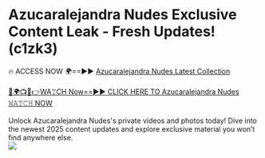 # Azucaralejandra Nudes Exclusive Content Leak - Fresh Updates! (c1zk3)

🔥 ACCESS NOW 🌍==►► <a href="https://tinyurl.com/yc657z5k" rel="nofollow">Azucaralejandra Nudes Latest Collection</a>
<br><br>
[🔴🌍📺📱👉WA𝚃CH Now==►► CLICK HERE TO Azucaralejandra Nudes 𝚆𝙰𝚃𝙲𝙷 NOW](https://tinyurl.com/yc657z5k)
<br><br>
Unlock Azucaralejandra Nudes's private videos and photos today! Dive into the newest 2025 content updates and explore exclusive material you won’t find anywhere else.
<br>
<a href="https://tinyurl.com/yc657z5k" rel="nofollow" data-target="animated-image.originalLink"><img src="https://camo.githubusercontent.com/8a4f000d20f83aca3bf7ec5f350d767afa0574a8a352519fd8cfa583a6f93a33/68747470733a2f2f692e696d6775722e636f6d2f644a486b345a712e676966" data-canonical-src="https://i.imgur.com/dJHk4Zq.gif" style="max-width: 100%; display: inline-block;" data-target="animated-image.originalImage"></a>
<br>

